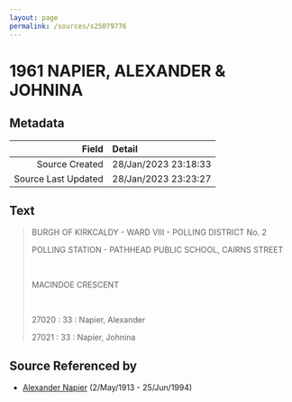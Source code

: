 ```yaml
---
layout: page
permalink: /sources/s25079776
---
```


# 1961 NAPIER, ALEXANDER & JOHNINA

## Metadata

Field | Detail
---:|:---
Source Created | 28/Jan/2023 23:18:33
Source Last Updated | 28/Jan/2023 23:23:27

## Text

> BURGH OF KIRKCALDY - WARD VIII - POLLING DISTRICT No. 2
>
> POLLING STATION - PATHHEAD PUBLIC SCHOOL, CAIRNS STREET
>
> <br/>
>
> MACINDOE CRESCENT
>
> <br/>
>
> 27020 : 33 : Napier, Alexander
>
> 27021 : 33 : Napier, Johnina
>

## Source Referenced by

* [Alexander Napier](../people/@80968928@-alexander-napier-b1913-5-2-d1994-6-25.md) (2/May/1913 - 25/Jun/1994)

